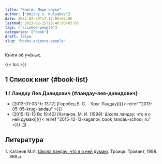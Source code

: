 ```yaml
---
title: "Книги. Люди науки"
author: ["Dmitry S. Kulyabov"]
date: 2021-02-20T17:17:00+03:00
lastmod: 2023-02-25T19:40:00+03:00
tags: ["science-people"]
categories: ["book"]
draft: false
slug: "books-science-people"
---
```


Книги об учёных.

<!--more-->

{{< toc >}}


## <span class="section-num">1</span> Список книг {#book-list}


### <span class="section-num">1.1</span> Ландау Лев Давидович {#ландау-лев-давидович}

-   <span class="timestamp-wrapper"><span class="timestamp">[2013-01-03 Чт 13:17] </span></span> [Горобец Б. С. - Круг Ландау]({{< relref "2013-05-05-krug-landau" >}})
-   <span class="timestamp-wrapper"><span class="timestamp">[2015-12-13 Вс 19:42] </span></span> [Каганов, М. И. (1998): Школа ландау: что я о ней думаю]({{< relref "2015-12-13-kaganov_book_landau-school_ru" >}}) [<a href="#citeproc_bib_item_1">1</a>].

## Литература

<style>.csl-left-margin{float: left; padding-right: 0em;}
 .csl-right-inline{margin: 0 0 0 1em;}</style><div class="csl-bib-body">
  <div class="csl-entry"><a id="citeproc_bib_item_1"></a>
    <div class="csl-left-margin">1.</div><div class="csl-right-inline">Каганов М.И. <a href="https://libgen.li/ads.php?md5=1e4b5c2b3ab356bd94dae0b1816ed9ca">Школа ландау: что я о ней думаю</a>. Троицк: Тровант, 1998. 368 p.</div>
  </div>
</div>
